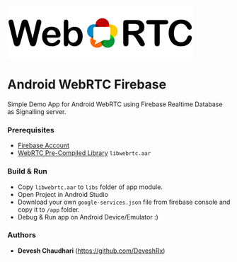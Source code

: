 [![Android WebRTC Firebase](https://github.com/DeveshRx/Android-WebRTC-Firebase/raw/main/img/WebRTC.png "Android WebRTC Firebase")](https://github.com/DeveshRx/Android-WebRTC-Firebase/raw/main/img/WebRTC.png "Android WebRTC Firebase")

# Android WebRTC Firebase
Simple Demo App for Android WebRTC using Firebase Realtime Database as Signalling server.


### Prerequisites
- [Firebase Account](https://firebase.google.com "Firebase Account")
- [WebRTC Pre-Compiled Library](https://github.com/DeveshRx/WebRTC-Android-Library "WebRTC Pre-Compiled Library") `libwebrtc.aar`

### Build & Run
- Copy `libwebrtc.aar` to `libs` folder of app module.
- Open Project in Android Studio
- Download your own `google-services.json` file from firebase console and copy it to `/app` folder.
- Debug & Run app on Android Device/Emulator :)

### Authors
* **Devesh Chaudhari** (https://github.com/DeveshRx)


